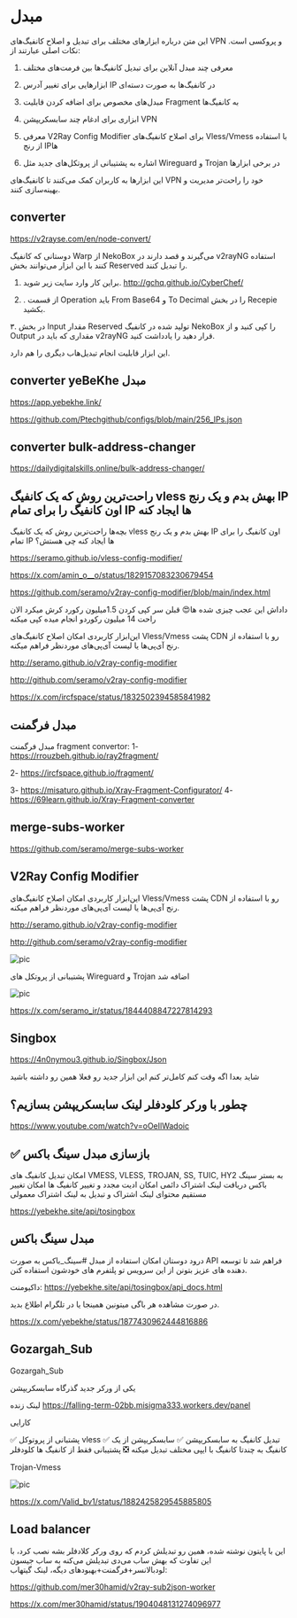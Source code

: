# مبدل


این متن درباره ابزارهای مختلف برای تبدیل و اصلاح کانفیگ‌های VPN و پروکسی است. نکات اصلی عبارتند از:

1. معرفی چند مبدل آنلاین برای تبدیل کانفیگ‌ها بین فرمت‌های مختلف

2. ابزارهایی برای تغییر آدرس IP در کانفیگ‌ها به صورت دسته‌ای

3. مبدل‌های مخصوص برای اضافه کردن قابلیت Fragment به کانفیگ‌ها

4. ابزاری برای ادغام چند سابسکریپشن VPN

5. معرفی V2Ray Config Modifier برای اصلاح کانفیگ‌های Vless/Vmess با استفاده از رنج IP‌ها

6. اشاره به پشتیبانی از پروتکل‌های جدید مثل Wireguard و Trojan در برخی ابزارها

این ابزارها به کاربران کمک می‌کنند تا کانفیگ‌های VPN خود را راحت‌تر مدیریت و بهینه‌سازی کنند.


## converter

https://v2rayse.com/en/node-convert/


دوستانی که کانفیگ Warp از NekoBox می‌گیرند و قصد دارند در v2rayNG استفاده کنند با این ابزار می‌توانند بخش Reserved را تبدیل کنند.

1. براین کار وارد سایت زیر شوید.
http://gchq.github.io/CyberChef/

2. . از قسمت Operation باید From Base64 و To Decimal را در بخش Recepie بکشید.

۳. در بخش Input مقدار Reserved تولید شده در کانفیگ NekoBox را کپی کنید و از Output مقداری که باید در v2rayNG قرار دهید را یادداشت کنید.

این ابزار قابلیت انجام تبدیل‌هاب دیگری را هم دارد.



## converter yeBeKhe مبدل

https://app.yebekhe.link/

https://github.com/Ptechgithub/configs/blob/main/256_IPs.json


## converter bulk-address-changer

https://dailydigitalskills.online/bulk-address-changer/


##  راحت‌ترین روش که یک کانفیگ vless بهش بدم و یک رنج IP اون کانفیگ را برای تمام IP ها ایجاد کنه

بچه‌ها راحت‌ترین روش که یک کانفیگ vless بهش بدم و یک رنج IP اون کانفیگ را برای تمام IP ها ایجاد کنه چی هستش؟

https://seramo.github.io/vless-config-modifier/


https://x.com/amin_o__o/status/1829157083230679454

https://github.com/seramo/v2ray-config-modifier/blob/main/index.html


داداش این عجب چیزی شده ها😍
قبلن سر کپی کردن 1.5میلیون رکورد کرش میکرد
الان راحت 14 میلیون رکوردو انجام میده کپی میکنه


این‌ابزار کاربردی امکان اصلاح کانفیگ‌های Vless/Vmess پشت CDN رو با استفاده از رنج آی‌پی‌ها یا لیست آی‌پی‌های موردنظر فراهم میکنه.

http://seramo.github.io/v2ray-config-modifier

http://github.com/seramo/v2ray-config-modifier


https://x.com/ircfspace/status/1832502394585841982

## مبدل فرگمنت

مبدل فرگمنت
fragment convertor:
1-
https://rrouzbeh.github.io/ray2fragment/

2-
https://ircfspace.github.io/fragment/

3-
https://misaturo.github.io/Xray-Fragment-Configurator/
4-
https://69learn.github.io/Xray-Fragment-converter                                      


## merge-subs-worker

https://github.com/seramo/merge-subs-worker

## V2Ray Config Modifier

این‌ابزار کاربردی امکان اصلاح کانفیگ‌های Vless/Vmess پشت CDN رو با استفاده از رنج آی‌پی‌ها یا لیست آی‌پی‌های موردنظر فراهم میکنه.

http://seramo.github.io/v2ray-config-modifier

http://github.com/seramo/v2ray-config-modifier

![pic](https://pbs.twimg.com/media/GW5aB9cXAAAwae9?format=png&name=small)

پشتیبانی از پروتکل های Wireguard و Trojan اضافه شد

![pic](https://pbs.twimg.com/media/GZioDzlWQAcYuQm?format=jpg&name=900x900)

https://x.com/seramo_ir/status/1844408847227814293

## Singbox

https://4n0nymou3.github.io/Singbox/Json

شاید بعدا اگه وقت کنم کامل‌تر کنم این ابزار جدید رو
فعلا همین رو داشته باشید

##  چطور با ورکر کلودفلر لینک سابسکریپشن بسازیم؟ 

https://www.youtube.com/watch?v=oOeIlWadoic



## ✅ بازسازی مبدل سینگ باکس


امکان تبدیل کانفیگ های 
VMESS, VLESS, TROJAN, SS, TUIC, HY2
به بستر سینگ باکس
دریافت لینک اشتراک دائمی
امکان ادیت مجدد و تغییر کانفیگ ها
امکان تغییر مستقیم محتوای لینک اشتراک و تبدیل به لینک اشتراک معمولی

https://yebekhe.site/api/tosingbox



## مبدل سینگ باکس

درود دوستان 
امکان استفاده از مبدل #سینگ_باکس به صورت API فراهم شد تا توسعه دهنده های عزیز بتونن از این سرویس تو پلتفرم های خودشون استفاده کنن.

داکیومنت: 
https://yebekhe.site/api/tosingbox/api_docs.html

در صورت مشاهده هر باگی میتونین همینجا یا در تلگرام اطلاع بدید.

https://x.com/yebekhe/status/1877430962444816886



## Gozargah_Sub

Gozargah_Sub

یکی از ورکر جدید گذرگاه سابسکریپشن

لینک زنده
https://falling-term-02bb.misigma333.workers.dev/panel

کارایی

✅ پشتبانی از پروتوکل vless 
✅ تبدیل کانفیگ به سابسکریپشن
✅ سابسکریپشن از یک کانفیگ به چندتا کانفیگ با ایپی مختلف تبدیل میکنه
❎ پشتیبانی فقط از کانفیگ ها کلودفلر

Trojan-Vmess  

![pic](https://pbs.twimg.com/media/Gh-4Tz5W0AAiRLa?format=jpg&name=large)

https://x.com/Valid_bv1/status/1882425829545885805


## Load balancer

این با پایتون نوشته شده، همین رو تبدیلش کردم که روی ورکر کلادفلر بشه نصب کرد، با این تفاوت که بهش ساب می‌دی تبدیلش می‌کنه به ساب جیسون لودبالانسر+فرگمنت+بهبودهای دیگه، لینک گیتهاب:

https://github.com/mer30hamid/v2ray-sub2json-worker

https://x.com/mer30hamid/status/1904048131274096977

